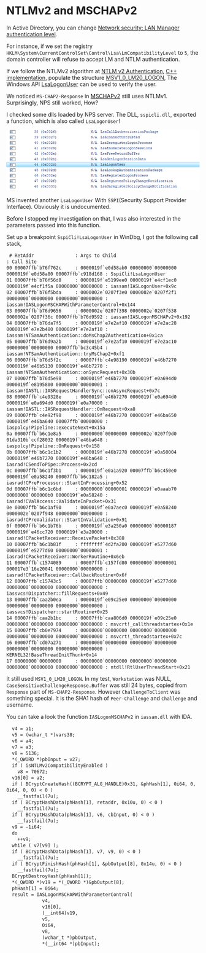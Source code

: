 # NTLMv2 and MSCHAPv2

In Active Directory, you can change [Network security: LAN Manager authentication level](https://learn.microsoft.com/en-us/windows/security/threat-protection/security-policy-settings/network-security-lan-manager-authentication-level).

For instance, if we set the registry `HKLM\System\CurrentControlSet\Control\Lsa\LmCompatibilityLevel` to `5`, the domain controller will refuse to accept LM and NTLM authentication.

If we follow the NTLMv2 algorithm at [NTLM v2 Authentication](https://learn.microsoft.com/en-us/openspecs/windows_protocols/ms-nlmp/5e550938-91d4-459f-b67d-75d70009e3f3), [C++ implementation](https://github.com/hamstergene/ntlm), populate the structure [MSV1_0_LM20_LOGON](https://learn.microsoft.com/en-us/windows/win32/api/ntsecapi/ns-ntsecapi-msv1_0_lm20_logon), The Windows API [LsaLogonUser](https://learn.microsoft.com/en-us/windows/win32/api/ntsecapi/nf-ntsecapi-lsalogonuser) can be used to verify the user.

We noticed `MS-CHAP2-Response` in [MSCHAPv2](https://freeradius.org/rfc/rfc2548.html) still uses NTLMv1. Surprisingly, NPS still worked, How?

I checked some dlls loaded by NPS server. The DLL, `sspicli.dll`, exported a function, which is also called `LsaLogonUser`!

![Alt text](./doc/sspicli-image.png)

MS invented another `LsaLogonUser` With `SSPI`(Security Support Provider Interface). Obviously it is undocumented.

Before I stopped my investigation on that, I was also interested in the parameters passed into this function.

Set up a breakpoint `SspiCli!LsaLogonUser` in WinDbg, I got the following call stack,

```
 # RetAddr               : Args to Child                                                           : Call Site
00 00007ffb`b76f762c     : 0000019f`e0d58ab0 00000000`00000000 0000019f`e0d58a80 00007ffb`c918d168 : SspiCli!LsaLogonUser
01 00007ffb`b76f56d8     : 0000019f`e5199ee0 0000019f`e4cf1ec0 0000019f`e4cf1f5a 00000000`00000000 : iassam!IASLogonUser+0x9c
02 00007ffb`b76f5bda     : 0000002e`0207f3e0 0000002e`0207f2f1 00000000`00000000 00000000`00000000 : iassam!IASLogonMSCHAPWithParameterControl+0x144
03 00007ffb`b76d9656     : 0000002e`0207f398 0000002e`0207f538 0000002e`0207f36c 00007ffb`b76d9592 : iassam!IASLogonMSCHAPv2+0x192
04 00007ffb`b76da7f5     : 0000019f`e7e2af10 0000019f`e7e2ac28 0000019f`e7e2b480 0000019f`e7e2af10 : iassam!NTSamAuthentication::doMsChap2Authentication+0x1ca
05 00007ffb`b76d9a2b     : 0000019f`e7e2af10 0000019f`e7e2ac10 00000000`00000000 00007ffb`bc3c45b4 : iassam!NTSamAuthentication::tryMsChap2+0xf1
06 00007ffb`b76d5f2c     : 00007ffb`c4e98190 0000019f`e46b7270 0000019f`e46b5130 0000019f`e46b7270 : iassam!NTSamAuthentication::onSyncRequest+0x30b
07 00007ffb`b76d5e98     : 0000019f`e46b7270 0000019f`e0a694d0 0000019f`e8195800 00000000`00000001 : iassam!IASTL::IASRequestHandlerSync::onAsyncRequest+0x7c
08 00007ffb`c4e9328e     : 0000019f`e46b7270 0000019f`e0a694d0 0000019f`e0a694d0 0000019f`e0a70000 : iassam!IASTL::IASRequestHandler::OnRequest+0xa8
09 00007ffb`c4e92f98     : 0000019f`e46b7270 0000019f`e46ba650 0000019f`e46ba640 00007ffb`00000000 : iaspolcy!Pipeline::executeNext+0x15a
0a 00007ffb`b6c1e8a5     : 00000000`00000000 0000002e`0207f9d0 01da310b`ccf28032 0000019f`e46ba648 : iaspolcy!Pipeline::OnRequest+0x158
0b 00007ffb`b6c1c1b2     : 0000019f`e46b7278 0000019f`e0a50004 0000019f`e46b7270 0000019f`e46ba648 : iasrad!CSendToPipe::Process+0x2cd
0c 00007ffb`b6c1f3b1     : 0000019f`e0a1a920 00007ffb`b6c450e0 0000019f`e0a58240 00007ffb`b6c182a5 : iasrad!CPreProcessor::StartInProcessing+0x52
0d 00007ffb`b6c1c6bd     : 00000000`00000001 0000019f`e0aaab70 00000000`000000b0 0000019f`e0a58240 : iasrad!CValAccess::ValidateInPacket+0x31
0e 00007ffb`b6c1af90     : 0000019f`e0a7aec0 0000019f`e0a58240 0000002e`0207f948 00000000`00000000 : iasrad!CPreValidator::StartInValidation+0x91
0f 00007ffb`b6c1b76b     : 0000019f`e3a250a0 00000000`00000187 0000019f`e46cc720 0000019f`e3a20000 : iasrad!CPacketReceiver::ReceivePacket+0x388
10 00007ffb`b6c1b81f     : ffffffff`4d2fa200 0000019f`e5277d60 0000019f`e5277d60 00000000`00000001 : iasrad!CPacketReceiver::WorkerRoutine+0x6eb
11 00007ffb`c1574089     : 00007ffb`c157fd80 00000000`00000001 000017e3`16e20041 00000000`00000000 : iasrad!CPacketReceiver::CallbackRoutine+0x6f
12 00007ffb`c15743c5     : 00007ffb`00000000 0000019f`e5277d60 00000000`00000000 00000000`00000000 : iassvcs!Dispatcher::fillRequests+0x49
13 00007ffb`caa2b0ea     : 0000019f`e09c25e0 00000000`00000000 00000000`00000000 00000000`00000000 : iassvcs!Dispatcher::startRoutine+0x25
14 00007ffb`caa2b1bc     : 00007ffb`caa806d0 0000019f`e09c25e0 00000000`00000000 00000000`00000000 : msvcrt!_callthreadstartex+0x1e
15 00007ffb`cb0e7974     : 00000000`00000000 00000000`00000000 00000000`00000000 00000000`00000000 : msvcrt!_threadstartex+0x7c
16 00007ffb`cd07a271     : 00000000`00000000 00000000`00000000 00000000`00000000 00000000`00000000 : KERNEL32!BaseThreadInitThunk+0x14
17 00000000`00000000     : 00000000`00000000 00000000`00000000 00000000`00000000 00000000`00000000 : ntdll!RtlUserThreadStart+0x21

```

It still used `MSV1_0_LM20_LOGON`. In my test, `Workstation` was NULL, `CaseSensitiveChallengeResponse.Buffer` was still 24 bytes, copied from `Response` part of `MS-CHAP2-Response`. However `ChallengeToClient` was something special. It is the SHA1 hash of `Peer-Challenge` and `Challenge` and username.

You can take a look the function `IASLogonMSCHAPv2` in `iassam.dll` with IDA.

```
  v4 = a1;
  v5 = (wchar_t *)vars38;
  v6 = a4;
  v7 = a3;
  v8 = 5136;
  *(_QWORD *)pbInput = v27;
  if ( isNTLMv2CompatibilityEnabled )
    v8 = 70672;
  v16[0] = a2;
  if ( BCryptCreateHash((BCRYPT_ALG_HANDLE)0x31, &phHash[1], 0i64, 0, 0i64, 0, 0) < 0 )
    __fastfail(7u);
  if ( BCryptHashData(phHash[1], retaddr, 0x10u, 0) < 0 )
    __fastfail(7u);
  if ( BCryptHashData(phHash[1], v6, cbInput, 0) < 0 )
    __fastfail(7u);
  v9 = -1i64;
  do
    ++v9;
  while ( v7[v9] );
  if ( BCryptHashData(phHash[1], v7, v9, 0) < 0 )
    __fastfail(7u);
  if ( BCryptFinishHash(phHash[1], &pbOutput[8], 0x14u, 0) < 0 )
    __fastfail(7u);
  BCryptDestroyHash(phHash[1]);
  *(_QWORD *)v19 = *(_QWORD *)&pbOutput[8];
  phHash[1] = 0i64;
  result = IASLogonMSCHAPWithParameterControl(
             v4,
             v16[0],
             (__int64)v19,
             v5,
             0i64,
             v8,
             (wchar_t *)pbOutput,
             *(__int64 *)pbInput);
```

